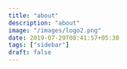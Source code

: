 ```yaml
---
title: "about"
description: "about"
image: "/images/logo2.png"
date: 2019-07-29T08:41:57+05:30
tags: ["sidebar"]
draft: false
---
```


